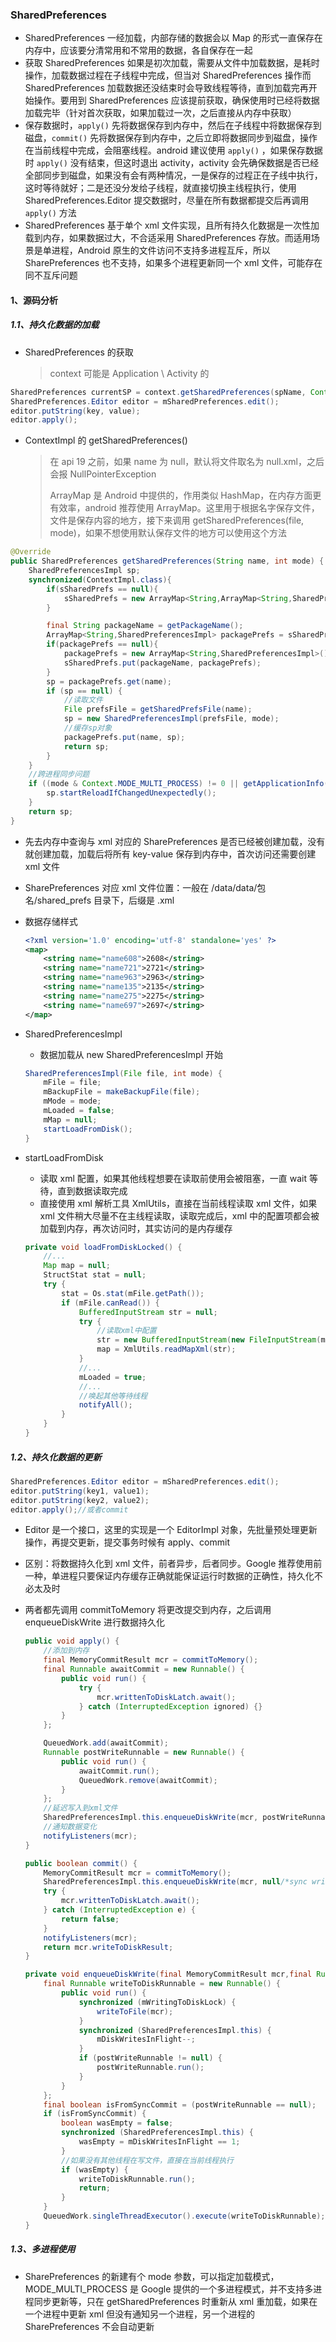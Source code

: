 ### SharedPreferences

- SharedPreferences 一经加载，内部存储的数据会以 Map 的形式一直保存在内存中，应该要分清常用和不常用的数据，各自保存在一起
- 获取 SharedPreferences 如果是初次加载，需要从文件中加载数据，是耗时操作，加载数据过程在子线程中完成，但当对 SharedPreferences 操作而 SharedPreferences 加载数据还没结束时会导致线程等待，直到加载完再开始操作。要用到 SharedPreferences 应该提前获取，确保使用时已经将数据加载完毕（针对首次获取，如果加载过一次，之后直接从内存中获取）
- 保存数据时，`apply()` 先将数据保存到内存中，然后在子线程中将数据保存到磁盘，`commit()` 先将数据保存到内存中，之后立即将数据同步到磁盘，操作在当前线程中完成，会阻塞线程。android 建议使用 `apply()` ，如果保存数据时 `apply()` 没有结束，但这时退出 activity，activity 会先确保数据是否已经全部同步到磁盘，如果没有会有两种情况，一是保存的过程正在子线中执行，这时等待就好；二是还没分发给子线程，就直接切换主线程执行，使用 SharedPreferences.Editor 提交数据时，尽量在所有数据都提交后再调用 `apply()` 方法
- SharedPreferences 基于单个 xml 文件实现，且所有持久化数据是一次性加载到内存，如果数据过大，不合适采用 SharedPreferences 存放。而适用场景是单进程，Android 原生的文件访问不支持多进程互斥，所以 SharePreferences 也不支持，如果多个进程更新同一个 xml 文件，可能存在同不互斥问题

#### 1、源码分析

##### 1.1、持久化数据的加载

- SharedPreferences 的获取

  > context 可能是 Application \ Activity 的

```java
SharedPreferences currentSP = context.getSharedPreferences(spName, Context.MODE_PRIVATE);
SharedPreferences.Editor editor = mSharedPreferences.edit();
editor.putString(key, value);
editor.apply();
```

- ContextImpl 的 getSharedPreferences()

  > 在 api 19 之前，如果 name 为 null，默认将文件取名为 null.xml，之后会报 NullPointerException
  >
  > ArrayMap 是 Android 中提供的，作用类似 HashMap，在内存方面更有效率，android 推荐使用 ArrayMap。这里用于根据名字保存文件，文件是保存内容的地方，接下来调用 getSharedPreferences(file, mode)，如果不想使用默认保存文件的地方可以使用这个方法

```java
@Override
public SharedPreferences getSharedPreferences(String name, int mode) {
    SharedPreferencesImpl sp;
    synchronized(ContextImpl.class){
        if(sSharedPrefs == null){
            sSharedPrefs = new ArrayMap<String,ArrayMap<String,SharedPreferencesImpl>>();
        }

        final String packageName = getPackageName();
        ArrayMap<String,SharedPreferencesImpl> packagePrefs = sSharedPrefs.get(packageName);
        if(packagePrefs == null){
            packagePrefs = new ArrayMap<String,SharedPreferencesImpl>();
            sSharedPrefs.put(packageName, packagePrefs);
        }
        sp = packagePrefs.get(name);
        if (sp == null) {
            //读取文件
            File prefsFile = getSharedPrefsFile(name);
            sp = new SharedPreferencesImpl(prefsFile, mode);
            //缓存sp对象
            packagePrefs.put(name, sp);
            return sp;
        }
    }
    //跨进程同步问题
    if ((mode & Context.MODE_MULTI_PROCESS) != 0 || getApplicationInfo().targetSdkVersion<android.os.Build.VERSION_CODES.HONEYCOMB){
        sp.startReloadIfChangedUnexpectedly();
    }
    return sp;
}
```

- 先去内存中查询与 xml 对应的 SharePreferences 是否已经被创建加载，没有就创建加载，加载后将所有 key-value 保存到内存中，首次访问还需要创建 xml 文件

- SharePreferences 对应 xml 文件位置：一般在 /data/data/包名/shared_prefs 目录下，后缀是 .xml

- 数据存储样式

  ```xml
  <?xml version='1.0' encoding='utf-8' standalone='yes' ?>
  <map>
      <string name="name608">2608</string>
      <string name="name721">2721</string>
      <string name="name963">2963</string>
      <string name="name135">2135</string>
      <string name="name275">2275</string>
      <string name="name697">2697</string>
  </map>
  ```

- SharedPreferencesImpl

  - 数据加载从 new SharedPreferencesImpl 开始

  ```java
  SharedPreferencesImpl(File file, int mode) {
      mFile = file;
      mBackupFile = makeBackupFile(file);
      mMode = mode;
      mLoaded = false;
      mMap = null;
      startLoadFromDisk();
  }
  ```

- startLoadFromDisk

  - 读取 xml 配置，如果其他线程想要在读取前使用会被阻塞，一直 wait 等待，直到数据读取完成
  - 直接使用 xml 解析工具 XmlUtils，直接在当前线程读取 xml 文件，如果 xml 文件稍大尽量不在主线程读取，读取完成后，xml 中的配置项都会被加载到内存，再次访问时，其实访问的是内存缓存

  ```java
  private void loadFromDiskLocked() {
      //...
      Map map = null;
      StructStat stat = null;
      try {
          stat = Os.stat(mFile.getPath());
          if (mFile.canRead()) {
              BufferedInputStream str = null;
              try {
                  //读取xml中配置
                  str = new BufferedInputStream(new FileInputStream(mFile),16*1024);
                  map = XmlUtils.readMapXml(str);
              }
              //...
              mLoaded = true;
              //...
              //唤起其他等待线程
              notifyAll();
          }
      }
  }
  ```

##### 1.2、持久化数据的更新

```java
SharedPreferences.Editor editor = mSharedPreferences.edit();
editor.putString(key1, value1);
editor.putString(key2, value2);
editor.apply();//或者commit
```

- Editor 是一个接口，这里的实现是一个 EditorImpl 对象，先批量预处理更新操作，再提交更新，提交事务时候有 apply、commit

- 区别：将数据持久化到 xml 文件，前者异步，后者同步。Google 推荐使用前一种，单进程只要保证内存缓存正确就能保证运行时数据的正确性，持久化不必太及时

- 两者都先调用 commitToMemory 将更改提交到内存，之后调用 enqueueDiskWrite 进行数据持久化

  ```java
  public void apply() {
      //添加到内存
      final MemoryCommitResult mcr = commitToMemory();
      final Runnable awaitCommit = new Runnable() {
          public void run() {
              try {
                  mcr.writtenToDiskLatch.await();
              } catch (InterruptedException ignored) {}
          }
      };
  
      QueuedWork.add(awaitCommit);
      Runnable postWriteRunnable = new Runnable() {
          public void run() {
              awaitCommit.run();
              QueuedWork.remove(awaitCommit);
          }
      };
      //延迟写入到xml文件
      SharedPreferencesImpl.this.enqueueDiskWrite(mcr, postWriteRunnable);
      //通知数据变化
      notifyListeners(mcr);
  }
  
  public boolean commit() {
      MemoryCommitResult mcr = commitToMemory();
      SharedPreferencesImpl.this.enqueueDiskWrite(mcr, null/*sync write on this thread okay*/);
      try {
          mcr.writtenToDiskLatch.await();
      } catch (InterruptedException e) {
          return false;
      }
      notifyListeners(mcr);
      return mcr.writeToDiskResult;
  }
  
  private void enqueueDiskWrite(final MemoryCommitResult mcr,final Runnable postWriteRunnable){
      final Runnable writeToDiskRunnable = new Runnable() {
          public void run() {
              synchronized (mWritingToDiskLock) {
                  writeToFile(mcr);
              }
              synchronized (SharedPreferencesImpl.this) {
                  mDiskWritesInFlight--;
              }
              if (postWriteRunnable != null) {
                  postWriteRunnable.run();
              }
          }
      };
      final boolean isFromSyncCommit = (postWriteRunnable == null);
      if (isFromSyncCommit) {
          boolean wasEmpty = false;
          synchronized (SharedPreferencesImpl.this) {
              wasEmpty = mDiskWritesInFlight == 1;
          }
          //如果没有其他线程在写文件，直接在当前线程执行
          if (wasEmpty) {
              writeToDiskRunnable.run();
              return;
          }
      }
      QueuedWork.singleThreadExecutor().execute(writeToDiskRunnable);
  }
  ```

##### 1.3、多进程使用

- SharePreferences 的新建有个 mode 参数，可以指定加载模式，MODE_MULTI_PROCESS 是 Google 提供的一个多进程模式，并不支持多进程同步更新等，只在 getSharedPreferences 时重新从 xml 重加载，如果在一个进程中更新 xml 但没有通知另一个进程，另一个进程的 SharePreferences 不会自动更新


